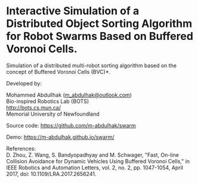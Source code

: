 # Interactive Simulation of a Distributed Object Sorting Algorithm for Robot Swarms Based on Buffered Voronoi Cells. 

Simulation of a distributed multi-robot sorting algorithm based on the concept of Buffered Voronoi Cells (BVC)*.

Developed by:

Mohammed Abdullhak (m_abdulhak@outlook.com)\
Bio-inspired Robotics Lab (BOTS)\
http://bots.cs.mun.ca/ \
Memorial University of Newfoundland

Source code: https://github.com/m-abdulhak/swarm

Demo: https://m-abdulhak.github.io/swarm/

References:\
D. Zhou, Z. Wang, S. Bandyopadhyay and M. Schwager, "Fast, On-line Collision Avoidance for Dynamic Vehicles Using Buffered Voronoi Cells," in IEEE Robotics and Automation Letters, vol. 2, no. 2, pp. 1047-1054, April 2017, doi: 10.1109/LRA.2017.2656241.
